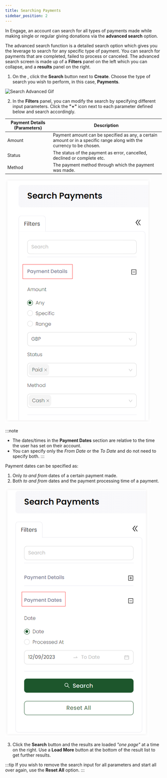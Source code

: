 ```yaml
---
title: Searching Payments
sidebar_position: 2
---
```


In Engage, an account can search for all types of payments made while making single or regular giving donations via the **advanced search** option. 

The advanced search function is a detailed search option which gives you the leverage to search for any specific type of payment. You can search for payments that are completed, failed to process or canceled. The advanced search screen is made up of a **Filters** panel on the left which you can collapse, and a **results** panel on the right.

1. On the <K2Link route="dashboard" text="Engage dashboard" isEngage />, click the **Search** button next to **Create**. Choose the type of search you wish to perform, in this case, **Payments**.

![Search Advanced Gif](./search-payments-advanced.gif)

2. In the **Filters** panel, you can modify the search by specifying different input parameters. Click the **"+"** icon next to each parameter defined below and search accordingly.

| Payment Details (Parameters) | Description |
| ---------- | ----------- |
| Amount | Payment amount can be specified as any, a certain amount or in a specific range along with the currency to be chosen. |
| Status | The status of the payment as error, cancelled, declined or complete etc. |
| Method | The payment method through which the payment was made. |

![Payment Details](./payment-details.png)

:::note
- The dates/times in the **Payment Dates** section are relative to the time the user has set on their account.
- You can specify only the *From Date* or the *To Date* and do not need to specify both.
:::

Payment dates can be specified as:

1. Only *to and from* dates of a certain payment made.
2. Both *to and from* dates and the payment processing time of a payment. 

![Payment Dates](./payment-dates.png)

3. Click the **Search** button and the results are loaded *"one page"* at a time on the right. Use a **Load More** button at the bottom of the result list to get further results.

:::tip
If you wish to remove the search input for all parameters and start all over again, use the **Reset All** option. 
:::